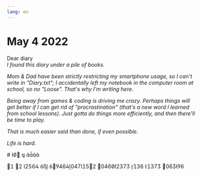 ```yaml
---
lang: en
---
```


# May 4 2022

Dear diary<br/>
*I found this diary under a pile of books.*

*Mom & Dad have been strictly restricting my smartphone usage, so I can't write in "Diary.txt"; I accidentally left my notebook in the computer room at school, so no "Loose". That's why I'm writing here.*

*Being away from games & coding is driving me crazy. Perhaps things will get better if I can get rid of "procrastination" (that's a new word I learned from school lessons). Just gotta do things more efficiently, and then there'll be time to play.*

*That is much easier said than done, if even possible.*

*Life is hard.*

<div lang="en-Qaaz" markdown='1'>
#   

        
</div>
